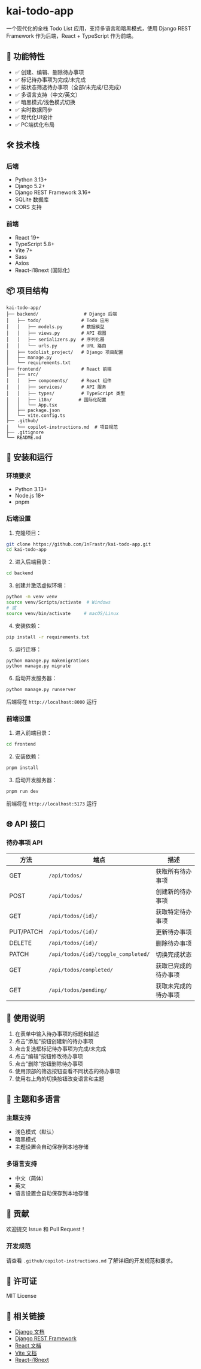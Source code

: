# kai-todo-app

一个现代化的全栈 Todo List 应用，支持多语言和暗黑模式，使用 Django REST Framework 作为后端，React + TypeScript 作为前端。

## 🚀 功能特性

- ✅ 创建、编辑、删除待办事项
- ✅ 标记待办事项为完成/未完成
- ✅ 按状态筛选待办事项（全部/未完成/已完成）
- ✅ 多语言支持（中文/英文）
- ✅ 暗黑模式/浅色模式切换
- ✅ 实时数据同步
- ✅ 现代化UI设计
- ✅ PC端优化布局

## 🛠️ 技术栈

### 后端
- Python 3.13+
- Django 5.2+
- Django REST Framework 3.16+
- SQLite 数据库
- CORS 支持

### 前端
- React 19+ 
- TypeScript 5.8+
- Vite 7+
- Sass
- Axios
- React-i18next (国际化)

## 📦 项目结构

```
kai-todo-app/
├── backend/                 # Django 后端
│   ├── todo/               # Todo 应用
│   │   ├── models.py       # 数据模型
│   │   ├── views.py        # API 视图
│   │   ├── serializers.py  # 序列化器
│   │   └── urls.py         # URL 路由
│   ├── todolist_project/   # Django 项目配置
│   ├── manage.py
│   └── requirements.txt
├── frontend/               # React 前端
│   ├── src/
│   │   ├── components/     # React 组件
│   │   ├── services/       # API 服务
│   │   ├── types/          # TypeScript 类型
│   │   ├── i18n/          # 国际化配置
│   │   └── App.tsx
│   ├── package.json
│   └── vite.config.ts
├── .github/
│   └── copilot-instructions.md  # 项目规范
├── .gitignore
└── README.md
```

## 🔧 安装和运行

### 环境要求
- Python 3.13+
- Node.js 18+
- pnpm

### 后端设置

1. 克隆项目：
```bash
git clone https://github.com/1nFrastr/kai-todo-app.git
cd kai-todo-app
```

2. 进入后端目录：
```bash
cd backend
```

3. 创建并激活虚拟环境：
```bash
python -m venv venv
source venv/Scripts/activate  # Windows
# 或
source venv/bin/activate     # macOS/Linux
```

4. 安装依赖：
```bash
pip install -r requirements.txt
```

5. 运行迁移：
```bash
python manage.py makemigrations
python manage.py migrate
```

6. 启动开发服务器：
```bash
python manage.py runserver
```

后端将在 `http://localhost:8000` 运行

### 前端设置

1. 进入前端目录：
```bash
cd frontend
```

2. 安装依赖：
```bash
pnpm install
```

3. 启动开发服务器：
```bash
pnpm run dev
```

前端将在 `http://localhost:5173` 运行

## 🌐 API 接口

### 待办事项 API

| 方法 | 端点 | 描述 |
|------|------|------|
| GET | `/api/todos/` | 获取所有待办事项 |
| POST | `/api/todos/` | 创建新的待办事项 |
| GET | `/api/todos/{id}/` | 获取特定待办事项 |
| PUT/PATCH | `/api/todos/{id}/` | 更新待办事项 |
| DELETE | `/api/todos/{id}/` | 删除待办事项 |
| PATCH | `/api/todos/{id}/toggle_completed/` | 切换完成状态 |
| GET | `/api/todos/completed/` | 获取已完成的待办事项 |
| GET | `/api/todos/pending/` | 获取未完成的待办事项 |

## 📝 使用说明

1. 在表单中输入待办事项的标题和描述
2. 点击"添加"按钮创建新的待办事项
3. 点击复选框标记待办事项为完成/未完成
4. 点击"编辑"按钮修改待办事项
5. 点击"删除"按钮删除待办事项
6. 使用顶部的筛选按钮查看不同状态的待办事项
7. 使用右上角的切换按钮改变语言和主题

## 🎨 主题和多语言

### 主题支持
- 浅色模式（默认）
- 暗黑模式
- 主题设置会自动保存到本地存储

### 多语言支持
- 中文（简体）
- 英文
- 语言设置会自动保存到本地存储

## 🤝 贡献

欢迎提交 Issue 和 Pull Request！

### 开发规范
请查看 `.github/copilot-instructions.md` 了解详细的开发规范和要求。

## 📄 许可证

MIT License

## 🔗 相关链接

- [Django 文档](https://docs.djangoproject.com/)
- [Django REST Framework](https://www.django-rest-framework.org/)
- [React 文档](https://react.dev/)
- [Vite 文档](https://vitejs.dev/)
- [React-i18next](https://react.i18next.com/)

